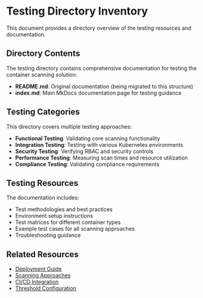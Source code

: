# Testing Directory Inventory

This document provides a directory overview of the testing resources and documentation.

## Directory Contents

The testing directory contains comprehensive documentation for testing the container scanning solution:

- **README.md**: Original documentation (being migrated to this structure)
- **index.md**: Main MkDocs documentation page for testing guidance

## Testing Categories

This directory covers multiple testing approaches:

- **Functional Testing**: Validating core scanning functionality
- **Integration Testing**: Testing with various Kubernetes environments
- **Security Testing**: Verifying RBAC and security controls
- **Performance Testing**: Measuring scan times and resource utilization
- **Compliance Testing**: Validating compliance requirements

## Testing Resources

The documentation includes:

- Test methodologies and best practices
- Environment setup instructions
- Test matrices for different container types
- Example test cases for all scanning approaches
- Troubleshooting guidance

## Related Resources

- [Deployment Guide](../deployment/index.md)
- [Scanning Approaches](../../approaches/index.md)
- [CI/CD Integration](../../integration/overview.md)
- [Threshold Configuration](../../configuration/advanced/thresholds.md)